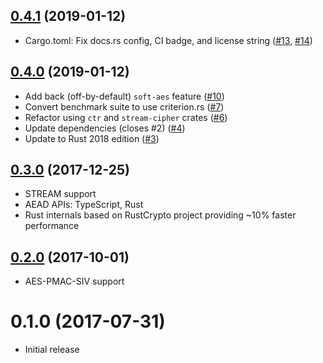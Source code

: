 ## [0.4.1] (2019-01-12)

- Cargo.toml: Fix docs.rs config, CI badge, and license string ([#13], [#14])

## [0.4.0] (2019-01-12)

- Add back (off-by-default) `soft-aes` feature ([#10])
- Convert benchmark suite to use criterion.rs ([#7])
- Refactor using `ctr` and `stream-cipher` crates ([#6])
- Update dependencies (closes #2) ([#4])
- Update to Rust 2018 edition ([#3])

## [0.3.0] (2017-12-25)

- STREAM support
- AEAD APIs: TypeScript, Rust
- Rust internals based on RustCrypto project providing ~10% faster performance

## [0.2.0] (2017-10-01)

- AES-PMAC-SIV support

# 0.1.0 (2017-07-31)

- Initial release

[0.4.1]: https://github.com/miscreant/miscreant.rs/pull/15
[#14]: https://github.com/miscreant/miscreant.rs/pull/14
[#13]: https://github.com/miscreant/miscreant.rs/pull/13
[0.4.0]: https://github.com/miscreant/miscreant.rs/pull/12
[#10]: https://github.com/miscreant/miscreant.rs/pull/12
[#7]: https://github.com/miscreant/miscreant.rs/pull/7
[#6]: https://github.com/miscreant/miscreant.rs/pull/6
[#4]: https://github.com/miscreant/miscreant.rs/pull/4
[#3]: https://github.com/miscreant/miscreant.rs/pull/3
[0.3.0]: https://github.com/miscreant/miscreant.rs/compare/v0.2.0...v0.3.0
[0.2.0]: https://github.com/miscreant/miscreant.rs/compare/v0.1.0...v0.2.0
